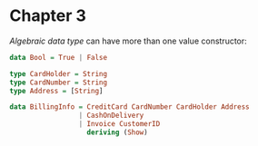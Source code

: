 # Chapter 3

_Algebraic data type_ can have more than one value constructor:
```haskell
data Bool = True | False

type CardHolder = String
type CardNumber = String
type Address = [String]

data BillingInfo = CreditCard CardNumber CardHolder Address
                 | CashOnDelivery
                 | Invoice CustomerID
                   deriving (Show)
```

